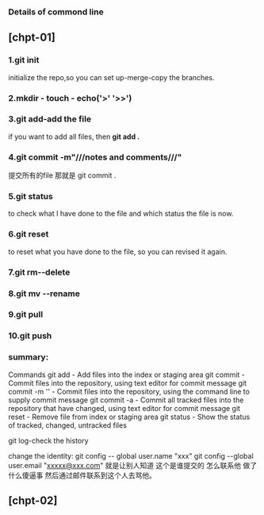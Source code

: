 ### Details of commond line

## [chpt-01]

### 1.git init

initialize the repo,so you can set up-merge-copy the branches.

### 2.mkdir -  touch -  echo('>'  '>>')

### 3.git add-add the file

if you want to add all files, then **git add .**

### 4.git commit -m"///notes and comments///"

提交所有的file 那就是 git commit .

### 5.git status

to check what I have done to the file and which status the file is now.

### 6.git reset

to reset what you have done to the file, so you can revised it again.

### 7.git rm--delete

### 8.git mv --rename

### 9.git pull

### 10.git push

### summary:

Commands
git add - Add files into the index or staging area
git commit - Commit files into the repository, using text editor for commit message
git commit -m '<Message>' - Commit files into the repository, using the command line to supply commit message
git commit -a - Commit all tracked files into the repository that have changed, using text editor for commit message
git reset <path> - Remove file from index or staging area
git status - Show the status of tracked, changed, untracked files

git log-check the history

change the identity:
git config -- global user.name "xxx"
git config --global user.email "xxxxx@xxx.com"
就是让别人知道 这个是谁提交的 怎么联系他 做了什么傻逼事  然后通过邮件联系到这个人去骂他。

## [chpt-02]
